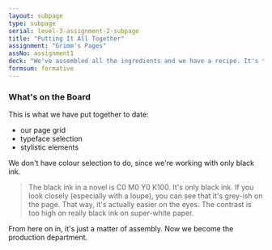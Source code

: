 ```yaml
---
layout: subpage
type: subpage
serial: level-3-assignment-2-subpage
title: "Putting It All Together"
assignment: "Grimm's Pages"
assNo: assignment1
deck: "We've assembled all the ingredients and we have a recipe. It's time to get cooking."
formsum: formative
---
```

### What's on the Board

This is what we have put together to date:

- our page grid
- typeface selection
- stylistic elements

We don't have colour selection to do, since we're working with only black ink.

> The black ink in a novel is C0 M0 Y0 K100. It's only black ink. If you look closely (especially with a loupe), you can see that it's grey-ish on the page. That way, it's actually easier on the eyes. The contrast is too high on really black ink on super-white paper.

From here on in, it's just a matter of assembly. Now we become the production department.